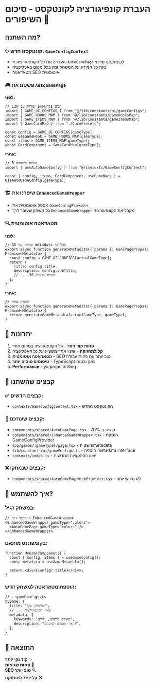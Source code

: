# העברת קונפיגורציה לקונטקסט - סיכום השיפורים 🎯

## מה השתנה?

### ✨ קונטקסט חדש: `GameConfigContext`
- העברנו את כל הקונפיגורציה מ-`AutoGamePage` לקונטקסט מרכזי
- כעת כל המידע על המשחק זמין בכל מקום באפליקציה
- מטאדאטה SEO אוטומטית

### 🎮 פשטנו את `AutoGamePage`
**לפני:**
```tsx
// 120 שורות עם imports רבים
import { GAME_UI_CONFIGS } from "@/lib/constants/ui/gameConfigs";
import { GAME_HOOKS_MAP } from "@/lib/constants/gameHooksMap";
import { GAME_ITEMS_MAP } from "@/lib/constants/gameItemsMap";
import { GameCardMap } from "./CardPresets";

const config = GAME_UI_CONFIGS[gameType];
const useGameHook = GAME_HOOKS_MAP[gameType];
const items = GAME_ITEMS_MAP[gameType];
const CardComponent = GameCardMap[gameType];
```

**אחרי:**
```tsx
// 3 שורות פשוטות
import { useAutoGameConfig } from "@/contexts/GameConfigContext";

const { config, items, CardComponent, useGameHook } = useAutoGameConfig(gameType);
```

### 🏗️ שיפרנו את `EnhancedGameWrapper`
- מספק אוטומטית את `GameConfigProvider`
- כל משחק שעובר דרך `EnhancedGameWrapper` מקבל את הקונפיגורציה

### 🔍 מטאדאטה אוטומטית
**לפני:**
```tsx
// 35 שורות של metadata בכל דף
export async function generateMetadata({ params }: GamePageProps): Promise<Metadata> {
  const config = GAME_UI_CONFIGS[actualGameType];
  return {
    title: config.title,
    description: config.subTitle,
    // ... 30 שורות נוספות
  };
}
```

**אחרי:**
```tsx
// שורה אחת!
export async function generateMetadata({ params }: GamePageProps): Promise<Metadata> {
  return generateGameMetadata(actualGameType, gameType);
}
```

## 🎯 יתרונות

1. **פחות קוד חוזר** - כל הקונפיגורציה במקום אחד
2. **קל לתחזוקה** - שינוי אחד משפיע על כל האפליקציה
3. **מטאדאטה אוטומטית** - SEO טוב יותר עם פחות עבודה
4. **טיפוסים טובים יותר** - TypeScript מוגן ובטוח
5. **Performance** - אין props drilling

## 📂 קבצים שהשתנו

### ✅ קבצים חדשים:
- `contexts/GameConfigContext.tsx` - הקונטקסט החדש

### 🔄 קבצים שעודכנו:
- `components/shared/AutoGamePage.tsx` - פושט ב-70%
- `components/shared/EnhancedGameWrapper.tsx` - הוספת GameConfigProvider
- `app/games/[gameType]/page.tsx` - פושט הmetadata
- `lib/constants/ui/gameConfigs.ts` - הוספת metadata interface
- `contexts/index.ts` - יצוא הפונקציות החדשות

### ❌ קבצים שנמחקו:
- `components/shared/AutoGamePageWithProvider.tsx` - לא נדרש יותר

## 🚀 איך להשתמש?

### במשחק רגיל:
```tsx
// אוטומטי דרך EnhancedGameWrapper
<EnhancedGameWrapper gameType="colors">
  <AutoGamePage gameType="colors" />
</EnhancedGameWrapper>
```

### בקומפוננט מותאם:
```tsx
function MyGameComponent() {
  const { config, items } = useGameConfig();
  const metadata = useGameMetadata();
  
  return <div>{config?.title}</div>;
}
```

### הוספת מטאדאטה למשחק חדש:
```tsx
// ב-gameConfigs.ts
myGame: {
  title: "המשחק שלי",
  // ... שאר הקונפיגורציה
  metadata: {
    keywords: "משחק מותאם, ילדים",
    description: "תיאור מפורט למשחק",
  },
}
```

## 🎉 התוצאה

**קוד נקי יותר** ✨  
**פחות שגיאות** 🐛  
**SEO טוב יותר** 🔍  
**קל יותר לתחזוקה** 🛠️

